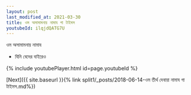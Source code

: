 ```yaml
---
layout: post
last_modified_at: 2021-03-30
title: ওম অসামামনায় নামায গা টাইমস
youtubeId: ilqjdQATG7U
---
```

 
 
 ওম অসামামনায় নামায  
 
 -  যিনি বেদের বাইরেও 
 
  
 
  
 
 
 
 
 
 


{% include youtubePlayer.html id=page.youtubeId %}
 
[Next]({{ site.baseurl }}{% link  split1/_posts/2018-06-14-ওম তীর্থ দেবায়া নামায গা টাইমস.md%})
 
